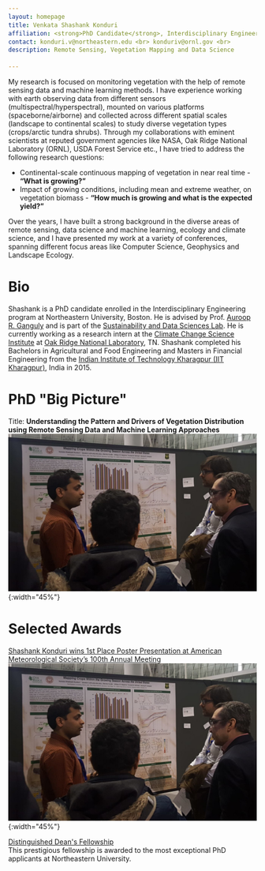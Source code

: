 ```yaml
---
layout: homepage
title: Venkata Shashank Konduri
affiliation: <strong>PhD Candidate</strong>, Interdisciplinary Engineering, Northeastern University, Boston, MA, USA <br> <br> <strong>Research Intern</strong>, Oak Ridge National Laboratory, Oak Ridge, TN, USA 
contact: konduri.v@northeastern.edu <br> konduriv@ornl.gov <br> 
description: Remote Sensing, Vegetation Mapping and Data Science

---
```

My research is focused on monitoring vegetation with the help of remote sensing data and machine learning methods. I have experience working with earth observing data from different sensors (multispectral/hyperspectral), mounted on various platforms (spaceborne/airborne) and collected across different spatial scales (landscape to continental scales) to study diverse vegetation types (crops/arctic tundra shrubs). Through my collaborations with eminent scientists at reputed government agencies like NASA, Oak Ridge National Laboratory (ORNL), USDA Forest Service etc., I have tried to address the following research questions: 
* Continental-scale continuous mapping of vegetation in near real time - **“What is growing?”**
* Impact of growing conditions, including mean and extreme weather, on vegetation biomass - **“How much is growing and what is the expected yield?”** <br>

Over the years, I have built a strong background in the diverse areas of remote sensing, data science and machine learning, ecology and climate science, and I have presented my work at a variety of conferences, spanning different focus areas like Computer Science, Geophysics and Landscape Ecology. 

# Bio

Shashank is a PhD candidate enrolled in the Interdisciplinary Engineering program at Northeastern University, Boston. He is advised by Prof. [Auroop R. Ganguly](https://coe.northeastern.edu/people/ganguly-auroop/) and is part of the [Sustainability and Data Sciences Lab](https://web.northeastern.edu/sds/). He is currently working as a research intern at the [Climate Change Science Institute](https://www.ornl.gov/ccsi) at [Oak Ridge National Laboratory](https://www.ornl.gov/), TN. Shashank completed his Bachelors in Agricultural and Food Engineering and Masters in Financial Engineering from the [Indian Institute of Technology Kharagpur (IIT Kharagpur)](http://www.iitkgp.ac.in/), India in 2015.

# PhD "Big Picture"

Title: **Understanding the Pattern and Drivers of Vegetation Distribution using Remote Sensing Data and Machine Learning Approaches**
![test image size](./assets/images/AMS_award.jpeg){:width="45%"}

# Selected Awards

[Shashank Konduri wins 1st Place Poster Presentation at American Meteorological Society’s 100th Annual Meeting](https://cee.northeastern.edu/news/shashank-konduri-wins-1st-place-poster-presentation-at-american-meteorological-societys-100th-annual-meeting/)
![test image size](./assets/images/AMS_award.jpeg){:width="45%"}

[Distinguished Dean's Fellowship](https://phd.northeastern.edu/university-fellows-and-scholars/) <br>
This prestigious fellowship is awarded to the most exceptional PhD applicants at Northeastern University.

